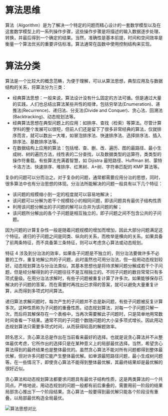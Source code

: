 # 算法思维

算法（Algorithm）是为了解决一个特定的问题而精心设计的一套数学模型以及在这套数学模型上的一系列操作步骤，这些操作步骤是将描述的输入数据逐步处理、转换，并最后得到一个确定的结果。当然，准确性是基本前提，时间和空间效率是衡量一个算法优劣的重要评估标准。算法通常在函数中使用控制结构来实现。

# 算法分类

算法是一个比较大的概念范畴，为便于理解，可以从算法思想，典型应用及与数据结构的关系，将算法分为三类：

- 经典算法思想：一般来说，算法设计没有什么固定的方法可循。但是通过大量的实践，人们也总结出算法某些共性的规律，包括穷举法(Enumeration)、递推法(Recurrence)、递归法、分支法(Divide and Conquer)、贪心法、回溯法(Backtracking)、动态规划法等。
- 经典算法思想在典型问题上的应用：如排序、查找（检索）等算法。尽管计算学科的整个发展可以很短，但前人们还是留下了很多非常经典的算法，仅就排序而言，就可以数出一大堆，如冒泡排序法、快速排序法、选择排序法、插入排序法、基数排序法等。
- 在数据结构上应用的算法：包括增、查、删、改、遍历、图的最路径、最小生成树、树的遍历方法，线性表的二分查找，以及数据类型的运算符，类类型的操作符重载。有些算法充满着智慧，如 Dijistra 最短路径、Huffman 树、蒙特卡洛方法、快速排序、堆排序、红黑树、A+树、字符串匹配的 KMP 算法等。

复杂的问题可以分而治之。对于复杂的问题，通常都需要应用分治的思想，同时，很多算法中也有分治思想的体现。分治法所能解决的问题一般具有以下几个特征：

- 该问题的规模缩小到一定的程度就可以容易地解决；
- 该问题可以分解为若干个规模较小的相同问题，即该问题具有最优子结构性质
- 利用该问题分解出的子问题的解可以合并为该问题的解；
- 该问题所分解出的各个子问题是相互独立的，即子问题之间不包含公共的子问题。

因为问题的计算复杂性一般是随着问题规模的增加而增加，因此大部分问题满足这个特征。递归的子问题之间是同类、纵向的关系，而枚举是横向的关系。如果具备了前两条特征，而不具备第三条特征，则可以考虑贪心算法或动态规划。

特征 4 涉及到分治法的效率，如果各子问题是不独立的，则分治法要做许多不必要的工作，重复地解公共的子问题，此时虽然也可用分治法，但一般用动态规划较好。动态规划算法与分治法类似，其基本思想也是将待求解问题分解成若干个子问题，但是经分解得到的子问题往往不是互相独立的。不同子问题的数目常常只有多项式量级。在用分治法求解时，有些子问题被重复计算了许多次。如果能够保存已解决的子问题的答案，而在需要时再找出已求得的答案，就可以避免大量重复计算，从而得到多项式时间算法。

递归算法求解问题时，每次产生的子问题并不总是新问题，有些子问题被反复计算多次。这种性质称为子问题的重叠性质。动态规划算法，对每一个子问题只解一次，而后将其解保存在一个表格中，当再次需要解此子问题时，只是简单地用常数时间查看一下结果。通常不同的子问题个数随问题的大小呈多项式增长。因此用动态规划算法只需要多项式时间，从而获得较高的解题效率。

顾名思义，贪心算法总是作出在当前看来最好的选择。也就是说贪心算法并不从整体最优考虑，它所作出的选择只是在某种意义上的局部最优选择。当然，希望贪心算法得到的最终结果也是整体最优的。虽然贪心算法不能对所有问题都得到整体最优解，但对许多问题它能产生整体最优解。如单源最短路径问题，最小生成树问题等。在一些情况下，即使贪心算法不能得到整体最优解，其最终结果却是最优解的很好近似。

贪心算法和动态规划算法都要求问题具有最优子结构性质，这是两类算法的一个共同点。严格地说，用动态规划的问题一般都有前后重叠的，需要用前一阶段的结果局部贪心推出下一个阶段结果。贪心算法一般要得到最优解只能各个阶段没有重叠，以局部最优构造全局最优。

![算法思想对比](https://ngte-superbed.oss-cn-beijing.aliyuncs.com/superbed/2021/08/14/611769955132923bf89cc00a.jpg)
